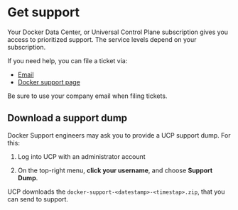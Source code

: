 <!--[metadata]>
+++
title ="Get support"
description="Your Docker subscription gives you access to prioritized support. You can file tickets via email, your the support portal."
keywords = ["Docker, support", "help"]
[menu.main]
parent="mn_ucp"
weight=100
+++
<![end-metadata]-->

# Get support

Your Docker Data Center, or Universal Control Plane subscription gives you
access to prioritized support. The service levels depend on your subscription.

If you need help, you can file a ticket via:

* [Email](mailto:support@docker.com)
* [Docker support page](https://support.docker.com/)

Be sure to use your company email when filing tickets.

## Download a support dump

Docker Support engineers may ask you to provide a UCP support dump. For this:

1. Log into UCP with an administrator account

2. On the top-right menu, **click your username**, and choose **Support Dump**.

UCP downloads the `docker-support-<datestamp>-<timestap>.zip`, that you can
send to support.
